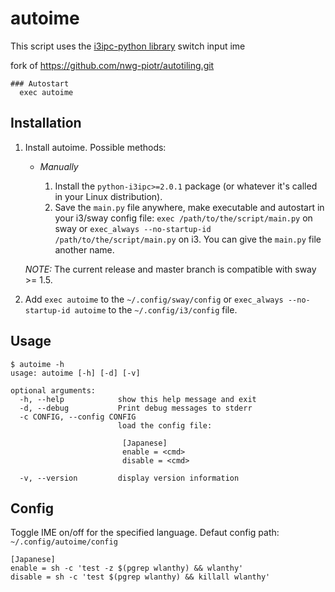 # autoime
This script uses the [i3ipc-python library](https://github.com/altdesktop/i3ipc-python)
switch input ime

fork of https://github.com/nwg-piotr/autotiling.git

```text
### Autostart
  exec autoime
```

## Installation

1. Install autoime. Possible methods:

   * _Manually_

     1. Install the `python-i3ipc>=2.0.1` package (or whatever it's called in your Linux
        distribution).
     2. Save the `main.py` file anywhere, make executable and autostart in your
        i3/sway config file: `exec /path/to/the/script/main.py` on sway or
        `exec_always --no-startup-id /path/to/the/script/main.py` on i3. You can give the `main.py` file another name.

   _NOTE:_ The current release and master branch is compatible with sway >= 1.5. 

2. Add `exec autoime` to the `~/.config/sway/config` or `exec_always --no-startup-id
   autoime` to the `~/.config/i3/config` file.

## Usage

```text
$ autoime -h
usage: autoime [-h] [-d] [-v]

optional arguments:
  -h, --help            show this help message and exit
  -d, --debug           Print debug messages to stderr
  -c CONFIG, --config CONFIG
                        load the config file:

                         [Japanese]
                         enable = <cmd>
                         disable = <cmd>

  -v, --version         display version information
```

## Config 

Toggle IME on/off for the specified language.
Defaut config path: `~/.config/autoime/config` 

```text
[Japanese]
enable = sh -c 'test -z $(pgrep wlanthy) && wlanthy'
disable = sh -c 'test $(pgrep wlanthy) && killall wlanthy'
```
